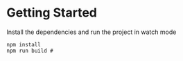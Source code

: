 # Getting Started
Install the dependencies and run the project in watch mode
```
npm install
npm run build # 
```
